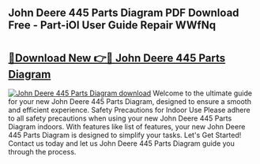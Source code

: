 ## John Deere 445 Parts Diagram PDF Download Free - Part-iOl User Guide Repair WWfNq

# <h2><a href="http://dfkraog.blite.top/?on=John+Deere+445+Parts+Diagram">🔗Download New 👉🔴 John Deere 445 Parts Diagram</a></h2>

[![John Deere 445 Parts Diagram download](https://i.imgur.com/lujVjoI.png)](http://dfkraog.blite.top/?on=John+Deere+445+Parts+Diagram)
Welcome to the ultimate guide for your new John Deere 445 Parts Diagram, designed to ensure a smooth and efficient experience. Safety Precautions for Indoor Use Please adhere to all safety precautions when using your new John Deere 445 Parts Diagram indoors. With features like list of features, your new John Deere 445 Parts Diagram is designed to simplify your tasks. Let's Get Started! Contact us today and let us John Deere 445 Parts Diagram guide you through the process.

